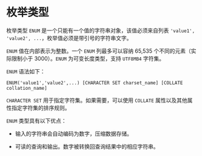 枚举类型 
=========================

枚举类型 `ENUM` 是一个只能有一个值的字符串对象，该值必须来自列表 `'value1', 'value2', ...`，枚举值必须是带引号的字符串文字。

`ENUM` 值在内部表示为整数。一个 `ENUM` 列最多可以容纳 65,535 个不同的元素（实际限制小于 3000）。`ENUM` 为可变长度类型，支持 `UTF8MB4` 字符集。

`ENUM` 语法如下：

```unknow
ENUM('value1','value2',...) [CHARACTER SET charset_name] [COLLATE collation_name]
```



`CHARACTER SET` 用于指定字符集。如果需要，可以使用 `COLLATE` 属性以及其他属性指定字符集的排序规则。

`ENUM` 类型具有以下优点：

* 输入的字符串会自动编码为数字，压缩数据存储。

  

* 可读的查询和输出。数字被转换回查询结果中的相应字符串。

  



